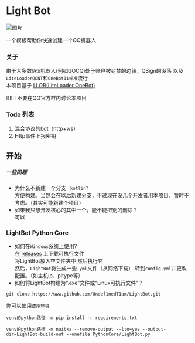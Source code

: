 # Light Bot
![图片](https://github.com/user-attachments/assets/7e672f6c-a748-4e71-8862-b763b4ff59f4)

一个模板帮助你快速创建一个QQ机器人
### 关于

由于大多数`协议`机器人(例如GOCQ)处于账户被封禁的边缘，QSign的没落 以及`LiteLoaderQQNT`和`OneBot11标准`流行  
本项目基于 [LLOB(LiteLoader OneBot)](https://github.com/LLOneBot/LLOneBot)  

[!!!!] 不要在QQ官方群内讨论本项目
### Todo 列表
1. 混合协议的bot（http+ws）
2. Http事件上报密钥
## **开始**
##### 一些问题
- 为什么不新建一个分支 ` kotlin`?  
方便构建。当然会在以后新建分支，不过现在没几个开发者用本项目，暂时不考虑。（其实可能新建个项目）
- 如果我只想开发核心的其中一个，能不能把别的删除？  
可以






### LightBot Python Core

- 如何在`Windows`系统上使用?  
在 [releases](https://www.github.com/Undef1nedT1am/LightBot/releases) 上下载可执行文件  
将LightBot放入空文件夹中 然后执行它   
然后，`LightBot`将生成一些`.yml`文件（从网络下载） 
转到`config.yml`并更改配置。（如主机ip、pltype等） 
- 如何将LightBot构建为“.exe”文件或“Linux可执行文件”？
```shell
git clone https://www.github.com/Undef1nedT1am/LightBot.git
```
你可以使用`虚拟环境`

```shell
venv的python路径 -m pip install -r requirements.txt
```
```shell
venv的python路径 -m nuitka --remove-output --lto=yes --output-dir=LightBot-build-out --onefile PythonCore/LightBot.py
```


